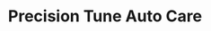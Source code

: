 ---
title: "Precision Tune Auto Care"
url: /milpitas/precision-tune-auto-care/
shop: Autowerkstatt
---